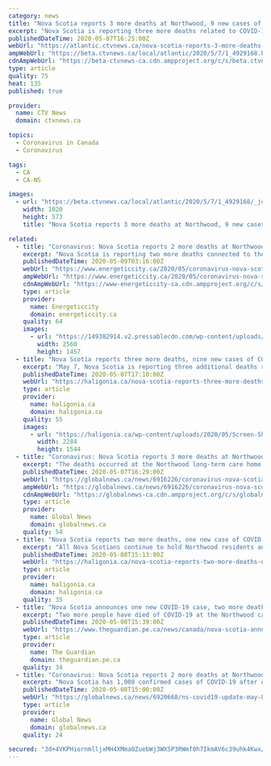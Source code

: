 ```yaml
---
category: news
title: "Nova Scotia reports 3 more deaths at Northwood, 9 new cases of COVID-19"
excerpt: "Nova Scotia is reporting three more deaths related to COVID-19 at the Northwood long-term care home in Halifax."
publishedDateTime: 2020-05-07T16:25:00Z
webUrl: "https://atlantic.ctvnews.ca/nova-scotia-reports-3-more-deaths-at-northwood-9-new-cases-of-covid-19-1.4929168"
ampWebUrl: "https://beta.ctvnews.ca/local/atlantic/2020/5/7/1_4929168.html"
cdnAmpWebUrl: "https://beta-ctvnews-ca.cdn.ampproject.org/c/s/beta.ctvnews.ca/local/atlantic/2020/5/7/1_4929168.html"
type: article
quality: 75
heat: 135
published: true

provider:
  name: CTV News
  domain: ctvnews.ca

topics:
  - Coronavirus in Canada
  - Coronavirus

tags:
  - CA
  - CA-NS

images:
  - url: "https://beta.ctvnews.ca/local/atlantic/2020/5/7/1_4929168/_jcr_content/root/responsivegrid/image.coreimg.jpg"
    width: 1020
    height: 573
    title: "Nova Scotia reports 3 more deaths at Northwood, 9 new cases of COVID-19"

related:
  - title: "Coronavirus: Nova Scotia reports 2 more deaths at Northwood, just 1 new case across province"
    excerpt: "Nova Scotia is reporting two more deaths connected to the novel coronavirus at Northwood Manor in Halifax and just one new case across the province. “All Nova"
    publishedDateTime: 2020-05-09T03:16:00Z
    webUrl: "https://www.energeticcity.ca/2020/05/coronavirus-nova-scotia-reports-2-more-deaths-at-northwood-just-1-new-case-across-province/"
    ampWebUrl: "https://www.energeticcity.ca/2020/05/coronavirus-nova-scotia-reports-2-more-deaths-at-northwood-just-1-new-case-across-province/?amp"
    cdnAmpWebUrl: "https://www-energeticcity-ca.cdn.ampproject.org/c/s/www.energeticcity.ca/2020/05/coronavirus-nova-scotia-reports-2-more-deaths-at-northwood-just-1-new-case-across-province/?amp"
    type: article
    provider:
      name: Energeticcity
      domain: energeticcity.ca
    quality: 64
    images:
      - url: "https://149382914.v2.pressablecdn.com/wp-content/uploads/2020/05/182689/coronavirus-nova-scotia-reports-2-more-deaths-at-northwood-just-1-new-case-across-province-scaled.jpg"
        width: 2560
        height: 1457
  - title: "Nova Scotia reports three more deaths, nine new cases of COVID-19"
    excerpt: "May 7, Nova Scotia is reporting three additional deaths related to COVID-19, bringing the total to 44. The deaths occurred at the Northwood long-term care home in Halifax Regional Municipality. 'Losing a loved one is never easy and the restrictions around COVID-19 make it difficult for families to come together to grieve,"
    publishedDateTime: 2020-05-07T17:10:00Z
    webUrl: "https://haligonia.ca/nova-scotia-reports-three-more-deaths-nine-new-cases-of-covid-19-275664/"
    type: article
    provider:
      name: haligonia.ca
      domain: haligonia.ca
    quality: 55
    images:
      - url: "https://haligonia.ca/wp-content/uploads/2020/05/Screen-Shot-2020-05-01-at-12.49.41-PM.png"
        width: 2284
        height: 1544
  - title: "Coronavirus: Nova Scotia reports 3 more deaths at Northwood, 9 new cases"
    excerpt: "The deaths occurred at the Northwood long-term care home in Halifax, according to the province. There are three licensed long-term care homes and unlicensed seniors facilities in Nova Scotia with active cases of COVID-19."
    publishedDateTime: 2020-05-07T16:29:00Z
    webUrl: "https://globalnews.ca/news/6916226/coronavirus-nova-scotia-cases-may-7/"
    ampWebUrl: "https://globalnews.ca/news/6916226/coronavirus-nova-scotia-cases-may-7/amp/"
    cdnAmpWebUrl: "https://globalnews-ca.cdn.ampproject.org/c/s/globalnews.ca/news/6916226/coronavirus-nova-scotia-cases-may-7/amp/"
    type: article
    provider:
      name: Global News
      domain: globalnews.ca
    quality: 54
  - title: "Nova Scotia reports two more deaths, one new case of COVID-19"
    excerpt: "All Nova Scotians continue to hold Northwood residents and staff in their thoughts. I hope the families grieving today know their province is with them,' said Premier Stephen McNeil. 'Health system partners stand side-by-side with Northwood and our mobilization of efforts to support them will continue for as long as necessary."
    publishedDateTime: 2020-05-08T15:13:00Z
    webUrl: "https://haligonia.ca/nova-scotia-reports-two-more-deaths-one-new-case-of-covid-19-275668/"
    type: article
    provider:
      name: haligonia.ca
      domain: haligonia.ca
    quality: 35
  - title: "Nova Scotia announces one new COVID-19 case, two more deaths at Northwood"
    excerpt: "Two more people have died of COVID-19 at the Northwood care home, Nova Scotia officials announced in their daily pandemic update on Friday. The release also said only one new case was identified in testing on Thursday."
    publishedDateTime: 2020-05-08T15:39:00Z
    webUrl: "https://www.theguardian.pe.ca/news/canada/nova-scotia-announces-one-new-covid-19-case-two-more-deaths-at-northwood-447483/"
    type: article
    provider:
      name: The Guardian
      domain: theguardian.pe.ca
    quality: 34
  - title: "Coronavirus: Nova Scotia reports 2 more deaths at Northwood, just 1 new case across province"
    excerpt: "Nova Scotia has 1,008 confirmed cases of COVID-19 after only one new case out of 840 tests was identified Thursday."
    publishedDateTime: 2020-05-08T15:00:00Z
    webUrl: "https://globalnews.ca/news/6920668/ns-covid19-update-may-8/"
    type: article
    provider:
      name: Global News
      domain: globalnews.ca
    quality: 24

secured: "3d+4VKPHiornmlljxMH4XMma0ZuebWj3WXSP3RWmf0h7IkmAV6c39uhk4Kwx/Pgsy/d672hsqrbtJg4ZpkNMc5O2pKtsC5ODkNCkMZ9U+sPSi/Mt3CIOh3swBE5AgqSWU0mniiFMJHmlI2uRKZPAbnJDanyRLrTuseOUCZWRDhOqLB+dB3cQZWw3mMJBM4qJAXYWGWyMMdzCpMLslS8KBZV3Zb28nbC+8hL+M1MBgiZYm0pS+UDqECz2wx8vCkGSkTl1t4L2uaQsa7xFFSMG/mbhuFYo45ar1Tw302jYy8uExy/PjDFjciUGWnE7ZQ9a;FVI8BZyyfh5EWVXGDlUKhw=="
---
```


